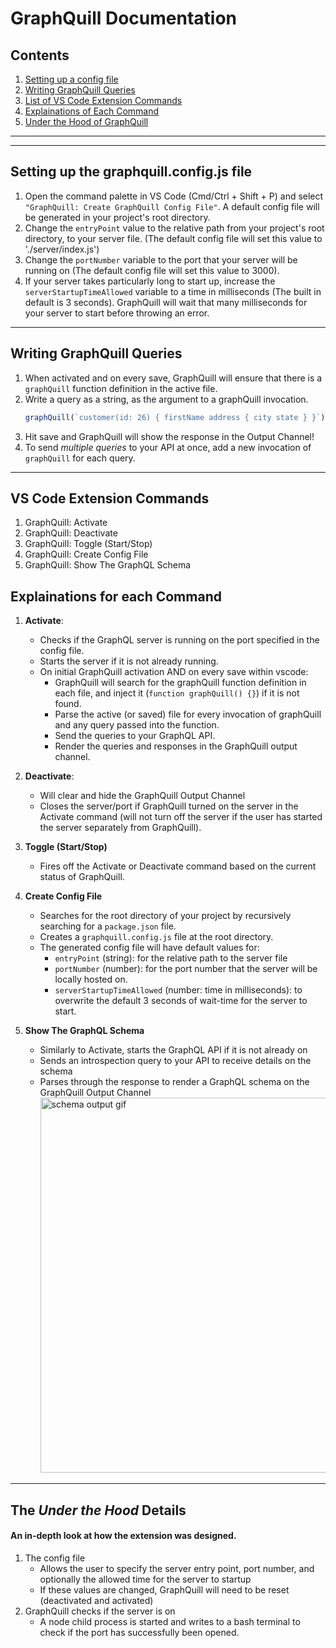 # GraphQuill Documentation 

## Contents
  1. [Setting up a config file](##Setting-up-the-graphquill.config.js-file)
  1. [Writing GraphQuill Queries](##Writing-GraphQuill-Queries)
  1. [List of VS Code Extension Commands](##VS-Code-Extension-Commands)
  1. [Explainations of Each Command](##Explainations-for-each-Command)
  1. [Under the Hood of GraphQuill](##The-*under-the-hood*-Details)
---
---

## Setting up the graphquill.config.js file
  1. Open the command palette in VS Code (Cmd/Ctrl + Shift + P) and select `"GraphQuill: Create GraphQuill Config File"`. A default config file will be generated in your project's root directory. 
  2. Change the `entryPoint` value to the relative path from your project's root directory, to your server file. (The default config file will set this value to './server/index.js')
  3. Change the `portNumber` variable to the port that your server will be running on (The default config file will set this value to 3000).
  4. If your server takes particularly long to start up, increase the `serverStartupTimeAllowed` variable to a time in milliseconds (The built in default is 3 seconds). GraphQuill will wait that many milliseconds for your server to start before throwing an error.
---

## Writing GraphQuill Queries
  1. When activated and on every save, GraphQuill will ensure that there is a `graphQuill` function definition in the active file.
  2. Write a query as a string, as the argument to a graphQuill invocation.
      ```javascript
      graphQuill(`customer(id: 26) { firstName address { city state } }`)
      ```
  3. Hit save and GraphQuill will show the response in the Output Channel!
  4. To send *multiple queries* to your API at once, add a new invocation of `graphQuill` for each query.
---

## VS Code Extension Commands
  1. GraphQuill: Activate
  2. GraphQuill: Deactivate
  3. GraphQuill: Toggle (Start/Stop)
  4. GraphQuill: Create Config File
  5. GraphQuill: Show The GraphQL Schema

## Explainations for each Command
  1. **Activate**:
      * Checks if the GraphQL server is running on the port specified in the config file.
      * Starts the server if it is not already running.
      * On initial GraphQuill activation AND on every save within vscode:
        * GraphQuill will search for the graphQuill function definition in each file, and inject it (`function graphQuill() {}`) if it is not found.
        * Parse the active (or saved) file for every invocation of graphQuill and any query passed into the function.
        * Send the queries to your GraphQL API.
        * Render the queries and responses in the GraphQuill output channel.

  2. **Deactivate**: 
      * Will clear and hide the GraphQuill Output Channel
      * Closes the server/port if GraphQuill turned on the server in the Activate command (will not turn off the server if the user has started the server separately from GraphQuill).

  3. **Toggle (Start/Stop)**
      * Fires off the Activate or Deactivate command based on the current status of GraphQuill.

  4. **Create Config File** 
      * Searches for the root directory of your project by recursively searching for a `package.json` file.
      * Creates a `graphquill.config.js` file at the root directory.
      * The generated config file will have default values for: 
        * `entryPoint` (string): for the relative path to the server file
        * `portNumber` (number): for the port number that the server will be locally hosted on.
        * `serverStartupTimeAllowed` (number: time in milliseconds): to overwrite the default 3 seconds of wait-time for the server to start. 

  5. **Show The GraphQL Schema**
      * Similarly to Activate, starts the GraphQL API if it is not already on
      * Sends an introspection query to your API to receive details on the schema
      * Parses through the response to render a GraphQL schema on the GraphQuill Output Channel
    <img width="600px" src="../gifs/printSchema.gif" alt="schema output gif"/>
---

## The *Under the Hood* Details
#### An in-depth look at how the extension was designed.
  1. The config file
      * Allows the user to specify the server entry point, port number, and optionally the allowed time for the server to startup
      * If these values are changed, GraphQuill will need to be reset (deactivated and activated)
  2. GraphQuill checks if the server is on
      * A node child process is started and writes to a bash terminal to check if the port has successfully been opened.